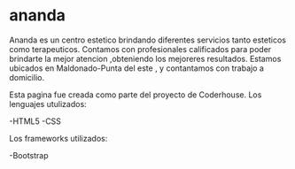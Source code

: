 # ananda

Ananda es un centro estetico brindando diferentes servicios tanto esteticos como terapeuticos.
Contamos con profesionales calificados para poder brindarte la mejor atencion ,obteniendo los mejoreres resultados.
Estamos ubicados en Maldonado-Punta del este , y contantamos con trabajo a domicilio. 

Esta pagina fue creada como parte del proyecto de Coderhouse. Los lenguajes utulizados:

-HTML5
-CSS

Los frameworks utilizados:

-Bootstrap
